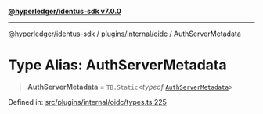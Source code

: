 [**@hyperledger/identus-sdk v7.0.0**](../../../../README.md)

***

[@hyperledger/identus-sdk](../../../../README.md) / [plugins/internal/oidc](../README.md) / AuthServerMetadata

# Type Alias: AuthServerMetadata

> **AuthServerMetadata** = `TB.Static`\<*typeof* [`AuthServerMetadata`](../variables/AuthServerMetadata.md)\>

Defined in: [src/plugins/internal/oidc/types.ts:225](https://github.com/hyperledger/identus-edge-agent-sdk-ts/blob/96423ee84b124a31ce63036d9d623d1cb73a13c2/src/plugins/internal/oidc/types.ts#L225)
